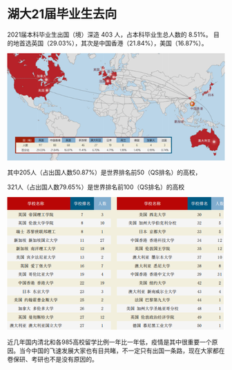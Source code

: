 # 湖大21届毕业生去向

&#x20;   2021届本科毕业生出国（境）深造 403 人，占本科毕业生总人数的 8.51%。 目的地首选英国（29.03%），其次是中国香港（21.84%），美国（16.87%）。

![](../.gitbook/assets/image.png)

其中205人（占出国人数50.87%）是世界排名前50（QS排名）的高校，

&#x20;      321人（占出国人数79.65%）是世界排名前100（QS排名）的高校

![](<../.gitbook/assets/image (1).png>)

&#x20;   近几年国内清北和各985高校留学比例一年比一年低，疫情是其中很重要一个原因。当今中国的飞速发展大家也有目共睹，不一定只有出国一条路，现在大家都在卷保研、考研也不是没有原因的。
